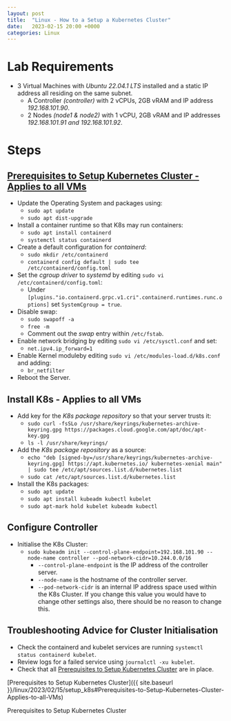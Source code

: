 ```yaml
---
layout: post
title:  "Linux - How to a Setup a Kubernetes Cluster"
date:   2023-02-15 20:00 +0000
categories: Linux
---
```

# Lab Requirements
- 3 Virtual Machines with *Ubuntu 22.04.1 LTS* installed and a static IP address all residing on the same subnet.
  - A Controller *(controller)* with 2 vCPUs, 2GB vRAM and IP address *192.168.101.90*.
  - 2 Nodes *(node1 & node2)* with 1 vCPU, 2GB vRAM and IP addresses *192.168.101.91 and 192.168.101.92*.

# Steps
## [Prerequisites to Setup Kubernetes Cluster - Applies to all VMs](#Prerequisites-to-Setup-Kubernetes-Cluster-Applies-to-all-VMs)
- Update the Operating System and packages using:
  - `sudo apt update`
  - `sudo apt dist-upgrade`
- Install a container runtime so that K8s may run containers:
  - `sudo apt install containerd`
  - `systemctl status containerd`
- Create a default configuration for *containerd*:
  - `sudo mkdir /etc/containerd`
  - `containerd config default | sudo tee /etc/containerd/config.toml`
- Set the *cgroup driver* to *systemd* by editing `sudo vi /etc/containerd/config.toml`:
  - Under `[plugins."io.containerd.grpc.v1.cri".containerd.runtimes.runc.options]` set `SystemCgroup = true`.
- Disable swap:
  - `sudo swapoff -a`
  - `free -m`
  - Comment out the *swap* entry within `/etc/fstab`.
- Enable network bridging by editing `sudo vi /etc/sysctl.conf` and set:
  - `net.ipv4.ip_forward=1`
- Enable Kernel moduleby editing `sudo vi /etc/modules-load.d/k8s.conf` and adding:
  - `br_netfilter`
- Reboot the Server.

## Install K8s - Applies to all VMs
- Add key for the *K8s package repository* so that your server trusts it:
  - `sudo curl -fsSLo /usr/share/keyrings/kubernetes-archive-keyring.gpg https://packages.cloud.google.com/apt/doc/apt-key.gpg`
  - `ls -l /usr/share/keyrings/`
- Add the *K8s package repository* as a source:
  - `echo "deb [signed-by=/usr/share/keyrings/kubernetes-archive-keyring.gpg] https://apt.kubernetes.io/ kubernetes-xenial main" | sudo tee /etc/apt/sources.list.d/kubernetes.list`
  - `sudo cat /etc/apt/sources.list.d/kubernetes.list`
- Install the K8s packages:
  - `sudo apt update`
  - `sudo apt install kubeadm kubectl kubelet`
  - `sudo apt-mark hold kubelet kubeadm kubectl`

## Configure Controller
- Initialise the K8s Cluster:
  - `sudo kubeadm init --control-plane-endpoint=192.168.101.90 --node-name controller --pod-network-cidr=10.244.0.0/16`
    - `--control-plane-endpoint` is the IP address of the controller server.
    - `--node-name` is the hostname of the controller server.
    - `--pod-network-cidr` is an internal IP address space used within the K8s Cluster. If you change this value you would have to change other settings also, there should be no reason to change this.

## Troubleshooting Advice for Cluster Initialisation
- Check the containerd and kubelet services are running `systemctl status containerd kubelet`.
- Review logs for a failed service using `journalctl -xu kubelet`.
- Check that all [Prerequisites to Setup Kubernetes Cluster](#Prerequisites-to-Setup-Kubernetes-Cluster-Applies-to-all-VMs) are in place.

[Prerequisites to Setup Kubernetes Cluster]({{ site.baseurl }}/linux/2023/02/15/setup_k8s#Prerequisites-to-Setup-Kubernetes-Cluster-Applies-to-all-VMs)

<a id="Prerequisites-to-Setup-Kubernetes-Cluster-Applies-to-all-VMs"></a>Prerequisites to Setup Kubernetes Cluster





